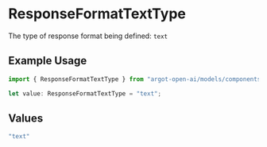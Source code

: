 # ResponseFormatTextType

The type of response format being defined: `text`

## Example Usage

```typescript
import { ResponseFormatTextType } from "argot-open-ai/models/components";

let value: ResponseFormatTextType = "text";
```

## Values

```typescript
"text"
```